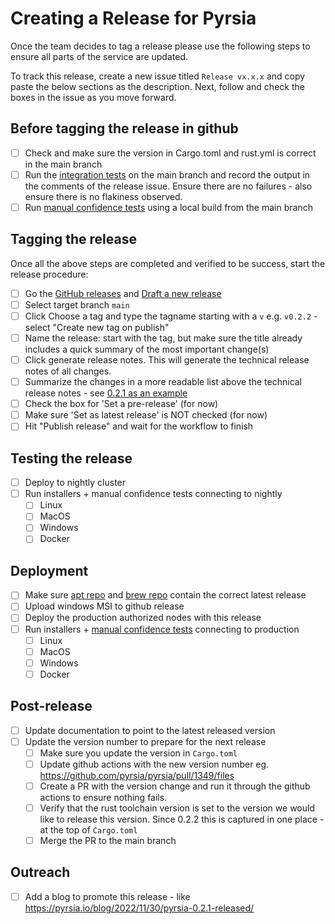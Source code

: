 # Creating a Release for Pyrsia

Once the team decides to tag a release please use the following steps to ensure all parts of the service are updated.

To track this release, create a new issue titled `Release vx.x.x` and copy paste the below sections as the description.
Next, follow and check the boxes in the issue as you move forward.

## Before tagging the release in github

- [ ] Check and make sure the version in Cargo.toml and rust.yml is correct in the main branch
- [ ] Run the [integration tests](https://github.com/pyrsia/pyrsia-integration-tests/actions) on the main branch and record the output in the comments of the release issue. Ensure there are no failures - also ensure there is no flakiness observed.
- [ ] Run [manual confidence tests](/docs/developers/prerelease_manual_tests.md) using a local build from the main branch

## Tagging the release

Once all the above steps are completed and verified to be success, start the release procedure:

- [ ] Go the [GitHub releases](https://github.com/pyrsia/pyrsia/releases) and [Draft a new release](https://github.com/pyrsia/pyrsia/releases/new)
- [ ] Select target branch `main`
- [ ] Click Choose a tag and type the tagname starting with a `v` e.g. `v0.2.2` - select "Create new tag on publish"
- [ ] Name the release: start with the tag, but make sure the title already includes a quick summary of the most important change(s)
- [ ] Click generate release notes. This will generate the technical release notes of all changes.
- [ ] Summarize the changes in a more readable list above the technical release notes - see [0.2.1 as an example](https://github.com/pyrsia/pyrsia/releases/tag/v0.2.1)
- [ ] Check the box for 'Set a pre-release' (for now)
- [ ] Make sure 'Set as latest release' is NOT checked (for now)
- [ ] Hit "Publish release" and wait for the workflow to finish

## Testing the release

- [ ] Deploy to nightly cluster
- [ ] Run installers + manual confidence tests connecting to nightly
  - [ ] Linux
  - [ ] MacOS
  - [ ] Windows
  - [ ] Docker

## Deployment

- [ ] Make sure [apt repo](https://repo.pyrsia.io/repos/nightly/pool/main/p/pyrsia/) and [brew repo](https://github.com/pyrsia/homebrew-pyrsia) contain the correct latest release
- [ ] Upload windows MSI to github release
- [ ] Deploy the production authorized nodes with this release
- [ ] Run installers + [manual confidence tests](/docs/developers/postrelease_manual_tests.md) connecting to production
  - [ ] Linux
  - [ ] MacOS
  - [ ] Windows
  - [ ] Docker

## Post-release

- [ ] Update documentation to point to the latest released version
- [ ] Update the version number to prepare for the next release
  - [ ] Make sure you update the version in `Cargo.toml`
  - [ ] Update github actions with the new version number eg. <https://github.com/pyrsia/pyrsia/pull/1349/files>
  - [ ] Create a PR with the version change and run it through the github actions to ensure nothing fails.
  - [ ] Verify that the rust toolchain version is set to the version we would like to release this version. Since 0.2.2 this is captured in one place - at the top of `Cargo.toml`
  - [ ] Merge the PR to the main branch

## Outreach

- [ ] Add a blog to promote this release - like <https://pyrsia.io/blog/2022/11/30/pyrsia-0.2.1-released/>
